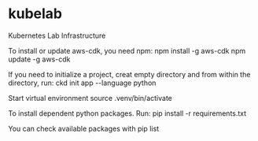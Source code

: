 # kubelab
Kubernetes Lab Infrastructure

To install or update aws-cdk, you need npm:
npm install -g aws-cdk
npm update -g aws-cdk

If you need to initialize a project, creat empty directory and from within the directory, run:
ckd init app --language python

Start virtual environment
source .venv/bin/activate

To install dependent python packages. Run:
pip install -r requirements.txt

You can check available packages with
pip list

